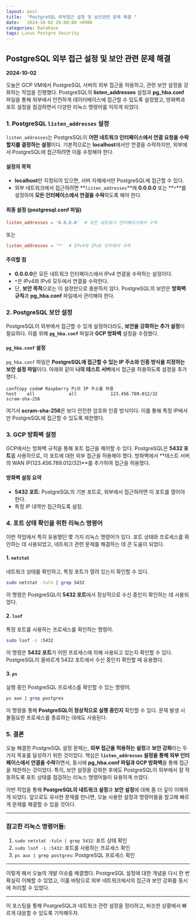 ```yaml
---
layout: post
title:  "PostgreSQL 외부접근 설정 및 보안관련 문제 해결 "
date:   2024-10-02 20:00:00 +0900
categories: Database
tags: Linux Postgre Security
---
```


## PostgreSQL 외부 접근 설정 및 보안 관련 문제 해결

**2024-10-02**

오늘은 GCP VM에서 PostgreSQL 서버의 외부 접근을 허용하고, 관련 보안 설정을 강화하는 작업을 진행했다. PostgreSQL의 **listen_addresses** 설정과 **pg_hba.conf** 파일을 통해 외부에서 안전하게 데이터베이스에 접근할 수 있도록 설정했고, 방화벽과 포트 설정을 점검하면서 다양한 리눅스 명령어를 익히게 되었다.

### 1. PostgreSQL `listen_addresses` 설정

`listen_addresses`는 PostgreSQL이 **어떤 네트워크 인터페이스에서 연결 요청을 수락할지를 결정하는 설정**이다. 기본적으로는 **localhost**에서만 연결을 수락하지만, 외부에서 PostgreSQL에 접근하려면 이를 수정해야 한다.

#### 설정의 목적

- **localhost**만 지정되어 있으면, 서버 자체에서만 PostgreSQL에 접근할 수 있다.
- 외부 네트워크에서 접근하려면 **`listen_addresses`**에 **0.0.0.0** 또는 **`*`**를 설정하여 **모든 인터페이스에서 연결을 수락**하도록 해야 한다.

#### 최종 설정 (postgresql.conf 파일)

```conf
listen_addresses = '0.0.0.0'  # 모든 네트워크 인터페이스에서 수락
```

또는

```conf
listen_addresses = '*'  # IPv4와 IPv6 모두에서 수락
```

#### 주의할 점

- **0.0.0.0**은 모든 네트워크 인터페이스에서 IPv4 연결을 수락하는 설정이다.
- `*`은 IPv4와 IPv6 모두에서 연결을 수락한다.
- 단, **보안 목적**으로는 이 설정만으로 충분하지 않다. PostgreSQL의 보안은 **방화벽 규칙**과 **pg_hba.conf** 파일에서 관리해야 한다.

### 2. PostgreSQL 보안 설정

PostgreSQL이 외부에서 접근할 수 있게 설정하더라도, **보안을 강화하는 추가 설정**이 필요하다. 이를 위해 **`pg_hba.conf`** 파일과 **GCP 방화벽** 설정을 수정했다.

#### `pg_hba.conf` 설정

`pg_hba.conf` 파일은 **PostgreSQL에 접근할 수 있는 IP 주소와 인증 방식을 지정하는 보안 설정 파일**이다. 아래와 같이 **나의 테스트 서버**에서 접근을 허용하도록 설정을 추가했다.

```
confCopy code# Raspberry Pi의 IP 주소를 허용
host    all             all             123.456.789.012/32       scram-sha-256
```

여기서 **scram-sha-256**은 보다 안전한 암호화 인증 방식이다. 이를 통해 특정 IP에서만 PostgreSQL에 접근할 수 있도록 제한했다.

### 3. GCP 방화벽 설정

GCP에서는 방화벽 규칙을 통해 포트 접근을 제어할 수 있다. PostgreSQL은 **5432 포트**를 사용하므로, 이 포트에 대한 외부 접근을 허용해야 했다. 방화벽에서 **테스트 서버의 WAN IP(123.456.789.012/32)**를 추가하여 접근을 허용했다.

#### 방화벽 설정 요약

- **5432 포트**: PostgreSQL의 기본 포트로, 외부에서 접근하려면 이 포트를 열어야 한다.
- 특정 IP 대역만 접근하도록 설정.

### 4. 포트 상태 확인을 위한 리눅스 명령어

이번 작업에서 특히 유용했던 몇 가지 리눅스 명령어가 있다. 포트 상태와 프로세스를 확인하는 데 사용되었고, 네트워크 관련 문제를 해결하는 데 큰 도움이 되었다.

#### 1. `netstat`

네트워크 상태를 확인하고, 특정 포트가 열려 있는지 확인할 수 있다.

```bash
sudo netstat -tuln | grep 5432
```

이 명령은 PostgreSQL이 **5432 포트**에서 정상적으로 수신 중인지 확인하는 데 사용되었다.

#### 2. `lsof`

특정 포트를 사용하는 프로세스를 확인하는 명령어.

```bash
sudo lsof -i :5432
```

이 명령은 **5432 포트**가 어떤 프로세스에 의해 사용되고 있는지 확인할 수 있다. PostgreSQL이 올바르게 5432 포트에서 수신 중인지 확인할 때 유용했다.

#### 3. `ps`

실행 중인 PostgreSQL 프로세스를 확인할 수 있는 명령어.

```bash
ps aux | grep postgres
```

이 명령을 통해 **PostgreSQL이 정상적으로 실행 중인지** 확인할 수 있다. 문제 발생 시 불필요한 프로세스를 종료하는 데에도 사용된다.

### 5. 결론

오늘 해결한 PostgreSQL 설정 문제는, **외부 접근을 허용하는 설정**과 **보안 강화**라는 두 가지 목표를 달성하기 위한 것이었다. 핵심은 **`listen_addresses` 설정을 통해 외부 인터페이스에서 연결을 수락**하면서, 동시에 **pg_hba.conf 파일과 GCP 방화벽**을 통해 접근을 제한하는 것이었다. 특히, 보안 설정을 강화한 후에도 PostgreSQL이 외부에서 잘 작동하도록 포트 상태를 점검하는 리눅스 명령어들이 유용하게 쓰였다.

이번 작업을 통해 **PostgreSQL의 네트워크 설정**과 **보안 설정**에 대해 좀 더 깊이 이해하게 되었다. 앞으로도 유사한 문제를 만나면, 오늘 사용한 설정과 명령어들을 참고해 빠르게 문제를 해결할 수 있을 것이다.

------

### 참고한 리눅스 명령어들:

1. `sudo netstat -tuln | grep 5432`: 포트 상태 확인
2. `sudo lsof -i :5432`: 포트를 사용하는 프로세스 확인
3. `ps aux | grep postgres`: PostgreSQL 프로세스 확인

------

이렇게 해서 오늘의 개발 이슈를 해결했다. PostgreSQL 설정에 대한 개념을 다시 한 번 확실히 이해할 수 있었고, 이를 바탕으로 외부 네트워크에서의 접근과 보안 강화를 동시에 처리할 수 있었다.

------

이 포스팅을 통해 PostgreSQL과 네트워크 관련 설정을 정리하고, 비슷한 상황에서 빠르게 대응할 수 있도록 기억해두자.